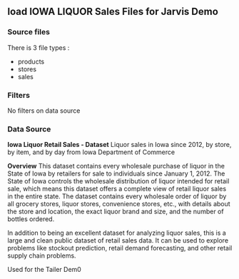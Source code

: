 ## load IOWA LIQUOR Sales Files for Jarvis Demo

### Source files

There is 3 file types :

- products
- stores
- sales

### Filters

No filters on data source

### Data Source

**Iowa Liquor Retail Sales - Dataset**
Liquor sales in Iowa since 2012, by store, by item, and by day
from Iowa Department of Commerce

**Overview**
This dataset contains every wholesale purchase of liquor in the State of Iowa by retailers for sale to individuals since January 1, 2012. The State of Iowa controls the wholesale distribution of liquor intended for retail sale, which means this dataset offers a complete view of retail liquor sales in the entire state. The dataset contains every wholesale order of liquor by all grocery stores, liquor stores, convenience stores, etc., with details about the store and location, the exact liquor brand and size, and the number of bottles ordered.

In addition to being an excellent dataset for analyzing liquor sales, this is a large and clean public dataset of retail sales data. It can be used to explore problems like stockout prediction, retail demand forecasting, and other retail supply chain problems.

Used for the Tailer Dem0
